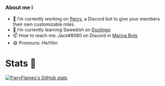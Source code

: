 ### About me ℹ️

- 🔭 I’m currently working on [Percy](https://github.com/FieryFlames/Percy), a Discord bot to give your members their own customizable roles.
- 🌱 I’m currently learning Sweedish on [Duolingo](https://www.duolingo.com/)
- 📫 How to reach me: Jack#8080 on Discord in [Marina Bots](https://discord.gg/TKspeKB)
- 😄 Pronouns: He/Him

# Stats 🥇
[![FieryFlames's GitHub stats](https://github-readme-stats.vercel.app/api?username=FieryFlames&theme=radical&show_icons=true)](https://github.com/anuraghazra/github-readme-stats)

